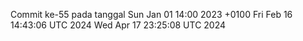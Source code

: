 Commit ke-55 pada tanggal Sun Jan 01 14:00 2023 +0100
Fri Feb 16 14:43:06 UTC 2024
Wed Apr 17 23:25:08 UTC 2024
